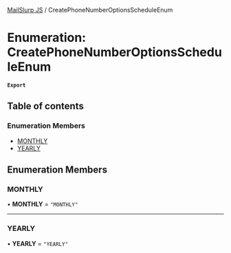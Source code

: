 [MailSlurp JS](../README.md) / CreatePhoneNumberOptionsScheduleEnum

# Enumeration: CreatePhoneNumberOptionsScheduleEnum

**`Export`**

## Table of contents

### Enumeration Members

- [MONTHLY](CreatePhoneNumberOptionsScheduleEnum.md#monthly)
- [YEARLY](CreatePhoneNumberOptionsScheduleEnum.md#yearly)

## Enumeration Members

### MONTHLY

• **MONTHLY** = ``"MONTHLY"``

___

### YEARLY

• **YEARLY** = ``"YEARLY"``
